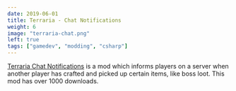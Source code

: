 ```yaml
---
date: 2019-06-01
title: Terraria - Chat Notifications
weight: 6
image: "terraria-chat.png"
left: true
tags: ["gamedev", "modding", "csharp"]
---
```


[Terraria Chat Notifications](https://github.com/Zephilinox/ZephsChatNotifications) is a mod which informs players on a server when another player has crafted and picked up certain items, like boss loot. This mod has over 1000 downloads.

